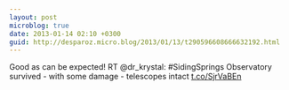 ```yaml
---
layout: post
microblog: true
date: 2013-01-14 02:10 +0300
guid: http://desparoz.micro.blog/2013/01/13/t290596608666632192.html
---
```

Good as can be expected! RT @dr_krystal: #SidingSprings Observatory survived - with some damage  - telescopes intact [t.co/SjrVaBEn](http://t.co/SjrVaBEn)
